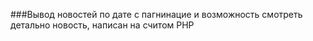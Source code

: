 ###Вывод новостей по дате с пагнинацие и возможность смотреть детально новость, написан на считом PHP